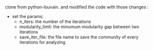 clone from python-louvain. and modified the code with  those changes :
- set the params: 
	* n_iters: the number of the iterations 
	* modularity_limit: the minumum modularity gap between two iterations 
	* save_iter_file: the file name to save the community of every iterations for analyzing  

